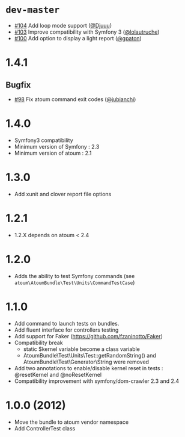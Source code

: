 `dev-master`
===========

* [#104](https://github.com/atoum/AtoumBundle/pull/104) Add loop mode support ([@Djuuu])
* [#103](https://github.com/atoum/AtoumBundle/pull/103) Improve compatibility with Symfony 3 ([@lolautruche])
* [#100](https://github.com/atoum/AtoumBundle/pull/100) Add option to display a light report ([@gpaton])

1.4.1
=====

## Bugfix

* [#98](https://github.com/atoum/AtoumBundle/pull/98) Fix atoum command exit codes ([@jubianchi])

1.4.0
=====

* Symfony3 compatibility
* Minimum version of Symfony : 2.3
* Minimum version of atoum : 2.1

1.3.0
=====

* Add xunit and clover report file options

1.2.1
=====

* 1.2.X depends on atoum < 2.4

1.2.0
=====

* Adds the ability to test Symfony commands (see `atoum\AtoumBundle\Test\Units\CommandTestCase`)

1.1.0
=====

  * Add command to launch tests on bundles.
  * Add fluent interface for controllers testing
  * Add support for Faker (https://github.com/fzaninotto/Faker)
  * Compatibility break
      * static $kernel variable become a class variable
      * AtoumBundle\Test\Units\Test::getRandomString() and AtoumBundle\Test\Generator\String were removed
  * Add two annotations to enable/disable kernel reset in tests : @resetKernel and @noResetKernel
  * Compatibility improvement with symfony/dom-crawler 2.3 and 2.4

1.0.0 (2012)
============

  * Move the bundle to atoum vendor namespace
  * Add ControllerTest class

[@jubianchi]: https://github.com/jubianchi
[@Djuuu]: https://github.com/Djuuu
[@lolautruche]: https://github.com/lolautruche
[@gpaton]: https://github.com/gpaton
